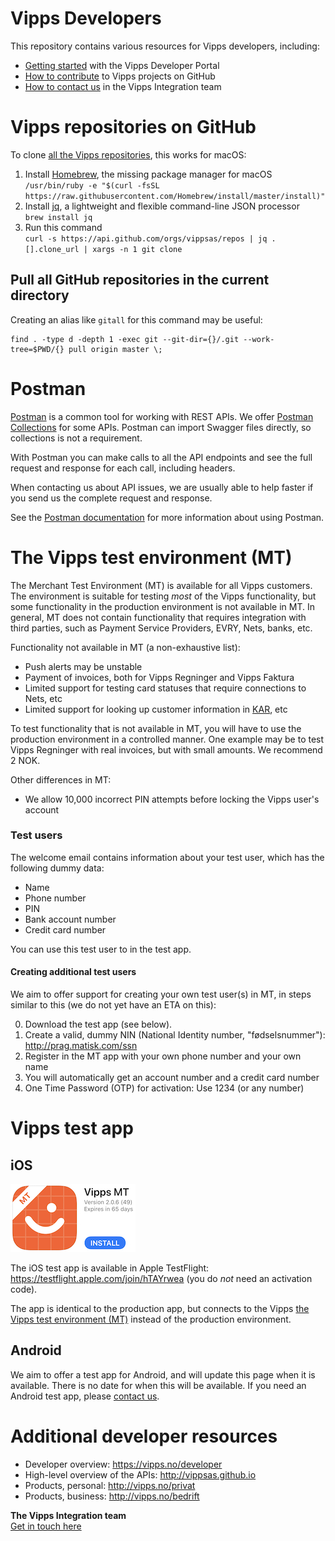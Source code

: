 # Vipps Developers

This repository contains various resources for Vipps developers, including:

* [Getting started](vipps-developer-portal-getting-started.md) with the Vipps Developer Portal
* [How to contribute](contribute.md) to Vipps projects on GitHub
* [How to contact us](contact.md) in the Vipps Integration team

# Vipps repositories on GitHub

To clone [all the Vipps repositories](https://github.com/vippsas), this works for macOS:

1. Install [Homebrew](https://brew.sh), the missing package manager for macOS  
        ```
/usr/bin/ruby -e "$(curl -fsSL https://raw.githubusercontent.com/Homebrew/install/master/install)"
        ```
2. Install [jq](https://stedolan.github.io/jq/), a lightweight and flexible command-line JSON processor  
        ```
brew install jq
       ```
3. Run this command  
        ```
curl -s https://api.github.com/orgs/vippsas/repos | jq .[].clone_url | xargs -n 1 git clone
        ```

## Pull all GitHub repositories in the current directory

Creating an alias like `gitall` for this command may be useful:

```
find . -type d -depth 1 -exec git --git-dir={}/.git --work-tree=$PWD/{} pull origin master \;
```
# Postman

[Postman](https://www.getpostman.com/) is a common tool for working with REST APIs.
We offer [Postman Collections](https://www.getpostman.com/collection) for some APIs.
Postman can import Swagger files directly, so collections is not a requirement.

With Postman you can make calls to all the API endpoints and see the full
request and response for each call, including headers.

When contacting us about API issues, we are usually able to help faster if you send us 
the complete request and response.

See the [Postman documentation](https://www.getpostman.com/docs/) for more information about using Postman.

# The Vipps test environment (MT)

The Merchant Test Environment (MT) is available for all Vipps customers.
The environment is suitable for testing _most_ of the Vipps functionality, but some
functionality in the production environment is not available in MT.
In general, MT does not contain functionality that requires integration with
third parties, such as Payment Service Providers, EVRY, Nets, banks, etc.

Functionality not available in MT (a non-exhaustive list):
* Push alerts may be unstable
* Payment of invoices, both for Vipps Regninger and Vipps Faktura
* Limited support for testing card statuses that require connections to Nets, etc
* Limited support for looking up customer information in [KAR](https://www.bits.no/en/bank/konto-og-adresseringsregister-kar/), etc

To test functionality that is not available in MT, you will have to use the
production environment in a controlled manner. One example may be to test
Vipps Regninger with real invoices, but with small amounts. We recommend 2 NOK.

Other differences in MT:
* We allow 10,000 incorrect PIN attempts before locking the Vipps user's account

### Test users

The welcome email contains information about your test user, which has the following dummy data:

* Name
* Phone number
* PIN
* Bank account number
* Credit card number

You can use this test user to in the test app.

#### Creating additional test users

We aim to offer support for creating your own test user(s) in MT, in steps
similar to this (we do not yet have an ETA on this):

0. Download the test app (see below).
1. Create a valid, dummy NIN (National Identity number, "fødselsnummer"): http://prag.matisk.com/ssn
2. Register in the MT app with your own phone number and your own name
3. You will automatically get an account number and a credit card number
4. One Time Password (OTP) for activation: Use 1234 (or any number)

# Vipps test app

## iOS

![Vipps test app icon](images/vipps-testapp-app-store-icon.jpg)

The iOS test app is available in Apple TestFlight: https://testflight.apple.com/join/hTAYrwea (you do *not* need an activation code).

The app is identical to the production app, but connects to the
Vipps [the Vipps test environment (MT)](#the-vipps-test-environment-mt) instead of the production environment.

## Android

We aim to offer a test app for Android, and will update this page when it is available.
There is no date for when this will be available. If you need an Android test app,
please [contact us](contact.md).

# Additional developer resources

* Developer overview: https://vipps.no/developer
* High-level overview of the APIs: http://vippsas.github.io
* Products, personal: http://vipps.no/privat
* Products, business: http://vipps.no/bedrift

**The Vipps Integration team**  
[Get in touch here](contact.md)
